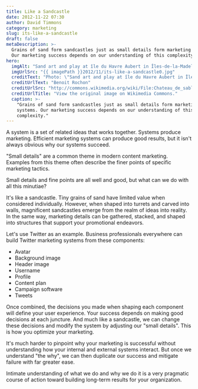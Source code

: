 ```yaml
---
title: Like a Sandcastle
date: 2012-11-22 07:30
author: David Timmons
category: marketing
slug: its-like-a-sandcastle
draft: false
metaDescription: >-
  Grains of sand form sandcastles just as small details form marketing systems.
  Our marketing success depends on our understanding of this complexity.
hero:
  imgAlt: "Sand art and play at île du Havre Aubert in Îles-de-la-Madeleine"
  imgUrlSrc: "{{ imagePath }}2012/11/its-like-a-sandcastle0.jpg"
  creditText: "Photo: \"Sand art and play at île du Havre Aubert in Îles-de-la-Madeleine\" by"
  creditUrlText: "Benoit Rochon"
  creditUrlSrc: "http://commons.wikimedia.org/wiki/File:Chateau_de_sable2.jpg"
  creditUrlTitle: "View the original image on Wikimedia Commons."
  caption: >-
    "Grains of sand form sandcastles just as small details form marketing
    systems. Our marketing success depends on our understanding of this
    complexity."
---
```


A system is a set of related ideas that works together. Systems produce
marketing. Efficient marketing systems can produce good results, but it
isn't always obvious why our systems succeed.

"Small details" are a common theme in modern content marketing. Examples
from this theme often describe the finer points of specific marketing
tactics.

Small details and fine points are all well and good, but what can we do
with all this minutiae?

It's like a sandcastle. Tiny grains of sand have limited value when
considered individually. However, when shaped into turrets and carved
into walls, magnificent sandcastles emerge from the realm of ideas into
reality. In the same way, marketing details can be gathered, stacked,
and shaped into structures that support your promotional endeavors.

Let's use Twitter as an example. Business professionals everywhere can
build Twitter marketing systems from these components:

-   Avatar
-   Background image
-   Header image
-   Username
-   Profile
-   Content plan
-   Campaign software
-   Tweets

Once combined, the decisions you made when shaping each component will
define your user experience. Your success depends on making good
decisions at each juncture. And much like a sandcastle, we can change
these decisions and modify the system by adjusting our "small details".
This is how you optimize your marketing.

It's much harder to pinpoint why your marketing is successful without
understanding how your internal and external systems interact. But once
we understand "the why", we can then duplicate our success and mitigate
failure with far greater ease.

Intimate understanding of what we do and why we do it is a very
pragmatic course of action toward building long-term results for your
organization.
